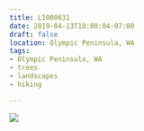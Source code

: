 ```yaml
---
title: L1000631
date: 2019-04-13T18:00:04-07:00
draft: false
location: Olympic Peninsula, WA
tags:
- Olympic Peninsula, WA
- trees
- landscapes
- hiking

---
```

![](https://d17enza3bfujl8.cloudfront.net/L1000631.jpg)
